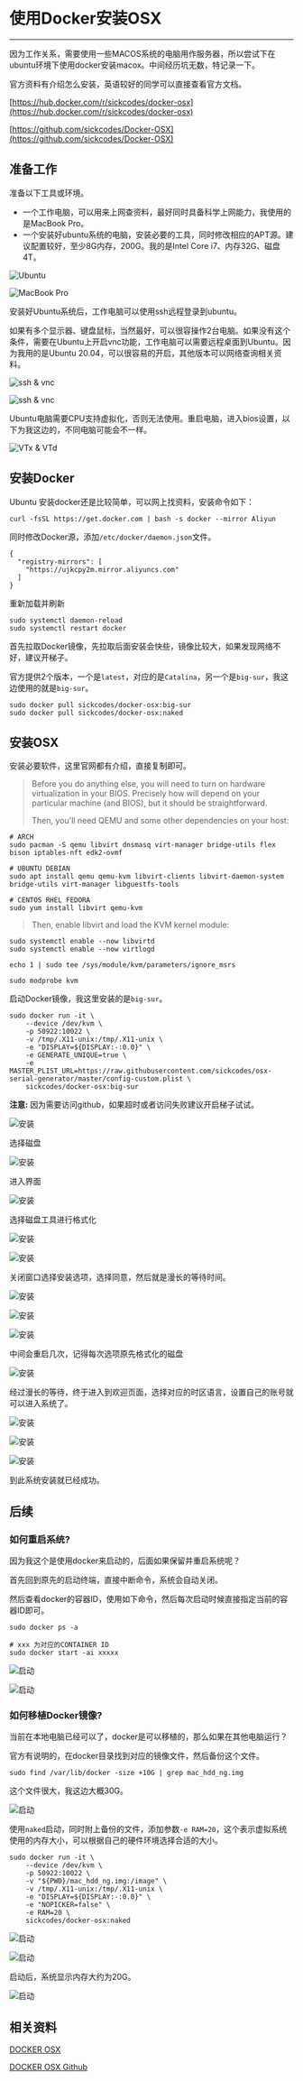 # 使用Docker安装OSX

---

因为工作关系，需要使用一些MACOS系统的电脑用作服务器，所以尝试下在ubuntu环境下使用docker安装macox。中间经历坑无数，特记录一下。

官方资料有介绍怎么安装，英语较好的同学可以直接查看官方文档。

[https://hub.docker.com/r/sickcodes/docker-osx](https://hub.docker.com/r/sickcodes/docker-osx)

[https://github.com/sickcodes/Docker-OSX](https://github.com/sickcodes/Docker-OSX)

## 准备工作

准备以下工具或环境。

* 一个工作电脑，可以用来上网查资料，最好同时具备科学上网能力，我使用的是MacBook Pro。
* 一个安装好ubuntu系统的电脑，安装必要的工具，同时修改相应的APT源。建议配置较好，至少8G内存，200G。我的是Intel Core i7、内存32G、磁盘4T。

![Ubuntu](https://github.com/LiushuiXiaoxia/docker-osx/raw/main/images/1.png)

![MacBook Pro](https://github.com/LiushuiXiaoxia/docker-osx/raw/main/images/2.png)

安装好Ubuntu系统后，工作电脑可以使用ssh远程登录到ubuntu。

如果有多个显示器、键盘鼠标，当然最好，可以很容操作2台电脑。如果没有这个条件，需要在Ubuntu上开启vnc功能，工作电脑可以需要远程桌面到Ubuntu。因为我用的是Ubuntu 20.04，可以很容易的开启，其他版本可以网络查询相关资料。

![ssh & vnc](https://github.com/LiushuiXiaoxia/docker-osx/raw/main/images/3.png)

![ssh & vnc](https://github.com/LiushuiXiaoxia/docker-osx/raw/main/images/3-1.png)

Ubuntu电脑需要CPU支持虚拟化，否则无法使用。重启电脑，进入bios设置，以下为我这边的，不同电脑可能会不一样。

![VTx & VTd](https://github.com/LiushuiXiaoxia/docker-osx/raw/main/images/4.jpg)

## 安装Docker

Ubuntu 安装docker还是比较简单，可以网上找资料，安装命令如下：

```
curl -fsSL https://get.docker.com | bash -s docker --mirror Aliyun
```

同时修改Docker源，添加`/etc/docker/daemon.json`文件。

```
{
  "registry-mirrors": [
    "https://ujkcpy2m.mirror.aliyuncs.com"
  ]
}
```

重新加载并刷新

```
sudo systemctl daemon-reload
sudo systemctl restart docker
```

首先拉取Docker镜像，先拉取后面安装会快些，镜像比较大，如果发现网络不好，建议开梯子。

官方提供2个版本，一个是`latest`，对应的是`Catalina`，另一个是`big-sur`，我这边使用的就是`big-sur`。

```
sudo docker pull sickcodes/docker-osx:big-sur
sudo docker pull sickcodes/docker-osx:naked
```

## 安装OSX

 安装必要软件，这里官网都有介绍，直接复制即可。

> Before you do anything else, you will need to turn on hardware virtualization in your BIOS. Precisely how will depend on your particular machine (and BIOS), but it should be straightforward.
>
> Then, you'll need QEMU and some other dependencies on your host:

```
# ARCH
sudo pacman -S qemu libvirt dnsmasq virt-manager bridge-utils flex bison iptables-nft edk2-ovmf

# UBUNTU DEBIAN
sudo apt install qemu qemu-kvm libvirt-clients libvirt-daemon-system bridge-utils virt-manager libguestfs-tools

# CENTOS RHEL FEDORA
sudo yum install libvirt qemu-kvm
```

> Then, enable libvirt and load the KVM kernel module:

```
sudo systemctl enable --now libvirtd
sudo systemctl enable --now virtlogd

echo 1 | sudo tee /sys/module/kvm/parameters/ignore_msrs

sudo modprobe kvm
```

启动Docker镜像，我这里安装的是`big-sur`。

```
sudo docker run -it \
    --device /dev/kvm \
    -p 50922:10022 \
    -v /tmp/.X11-unix:/tmp/.X11-unix \
    -e "DISPLAY=${DISPLAY:-:0.0}" \
    -e GENERATE_UNIQUE=true \
    -e MASTER_PLIST_URL=https://raw.githubusercontent.com/sickcodes/osx-serial-generator/master/config-custom.plist \
    sickcodes/docker-osx:big-sur
```

**注意:** 因为需要访问github，如果超时或者访问失败建议开启梯子试试。

![安装](https://github.com/LiushuiXiaoxia/docker-osx/raw/main/images/5.png)

选择磁盘

![安装](https://github.com/LiushuiXiaoxia/docker-osx/raw/main/images/6.png)

进入界面

![安装](https://github.com/LiushuiXiaoxia/docker-osx/raw/main/images/6-1.png)

选择磁盘工具进行格式化

![安装](https://github.com/LiushuiXiaoxia/docker-osx/raw/main/images/6-2.png)

![安装](https://github.com/LiushuiXiaoxia/docker-osx/raw/main/images/6-3.png)

关闭窗口选择安装选项，选择同意，然后就是漫长的等待时间。

![安装](https://github.com/LiushuiXiaoxia/docker-osx/raw/main/images/6-4.png)

![安装](https://github.com/LiushuiXiaoxia/docker-osx/raw/main/images/6-5.png)

![安装](https://github.com/LiushuiXiaoxia/docker-osx/raw/main/images/6-6.png)

中间会重启几次，记得每次选项原先格式化的磁盘

![安装](https://github.com/LiushuiXiaoxia/docker-osx/raw/main/images/7.png)

经过漫长的等待，终于进入到欢迎页面，选择对应的时区语言，设置自己的账号就可以进入系统了。

![安装](https://github.com/LiushuiXiaoxia/docker-osx/raw/main/images/7-1.png)

![安装](https://github.com/LiushuiXiaoxia/docker-osx/raw/main/images/7-2.png)

![安装](https://github.com/LiushuiXiaoxia/docker-osx/raw/main/images/7-3.png)

到此系统安装就已经成功。

## 后续

### 如何重启系统?

因为我这个是使用docker来启动的，后面如果保留并重启系统呢？

首先回到原先的启动终端，直接中断命令，系统会自动关闭。

然后查看docker的容器ID，使用如下命令，然后每次启动时候直接指定当前的容器ID即可。

```
sudo docker ps -a

# xxx 为对应的CONTAINER ID
sudo docker start -ai xxxxx
```

![启动](https://github.com/LiushuiXiaoxia/docker-osx/raw/main/images/8.png)

![启动](https://github.com/LiushuiXiaoxia/docker-osx/raw/main/images/8-1.png)

### 如何移植Docker镜像?

当前在本地电脑已经可以了，docker是可以移植的，那么如果在其他电脑运行？

官方有说明的，在docker目录找到对应的镜像文件，然后备份这个文件。

```
sudo find /var/lib/docker -size +10G | grep mac_hdd_ng.img
```

这个文件很大，我这边大概30G。

![启动](https://github.com/LiushuiXiaoxia/docker-osx/raw/main/images/9.png)

使用`naked`启动，同时附上备份的文件，添加参数`-e RAM=20`，这个表示虚拟系统使用的内存大小，可以根据自己的硬件环境选择合适的大小。

```
sudo docker run -it \
    --device /dev/kvm \
    -p 50922:10022 \
    -v "${PWD}/mac_hdd_ng.img:/image" \
    -v /tmp/.X11-unix:/tmp/.X11-unix \
    -e "DISPLAY=${DISPLAY:-:0.0}" \
    -e "NOPICKER=false" \
    -e RAM=20 \
    sickcodes/docker-osx:naked
```

![启动](https://github.com/LiushuiXiaoxia/docker-osx/raw/main/images/9-2.png)

![启动](https://github.com/LiushuiXiaoxia/docker-osx/raw/main/images/9-3.png)

启动后，系统显示内存大约为20G。

![启动](https://github.com/LiushuiXiaoxia/docker-osx/raw/main/images/9-4.png)

## 相关资料

[DOCKER OSX](https://hub.docker.com/r/sickcodes/docker-osx)

[DOCKER OSX Github](https://github.com/sickcodes/Docker-OSX)
